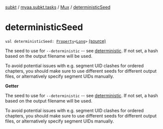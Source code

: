 [subkt](../../index.md) / [myaa.subkt.tasks](../index.md) / [Mux](index.md) / [deterministicSeed](./deterministic-seed.md)

# deterministicSeed

`val deterministicSeed: `[`Property`](https://docs.gradle.org/current/javadoc/org/gradle/api/provider/Property.html)`<`[`Long`](https://kotlinlang.org/api/latest/jvm/stdlib/kotlin/-long/index.html)`>` [(source)](https://github.com/Myaamori/SubKt/blob/0.1.9/src/main/kotlin/myaa/subkt/tasks/muxtask.kt#L588)

The seed to use for `--deterministic` -- see [deterministic](deterministic.md).
If not set, a hash based on the output filename will be used.

To avoid potential issues with e.g. segment UID clashes for ordered chapters,
you should make sure to use different seeds for different output files,
or alternatively specify segment UIDs manually.

**Getter**

The seed to use for `--deterministic` -- see [deterministic](deterministic.md).
If not set, a hash based on the output filename will be used.

To avoid potential issues with e.g. segment UID clashes for ordered chapters,
you should make sure to use different seeds for different output files,
or alternatively specify segment UIDs manually.

